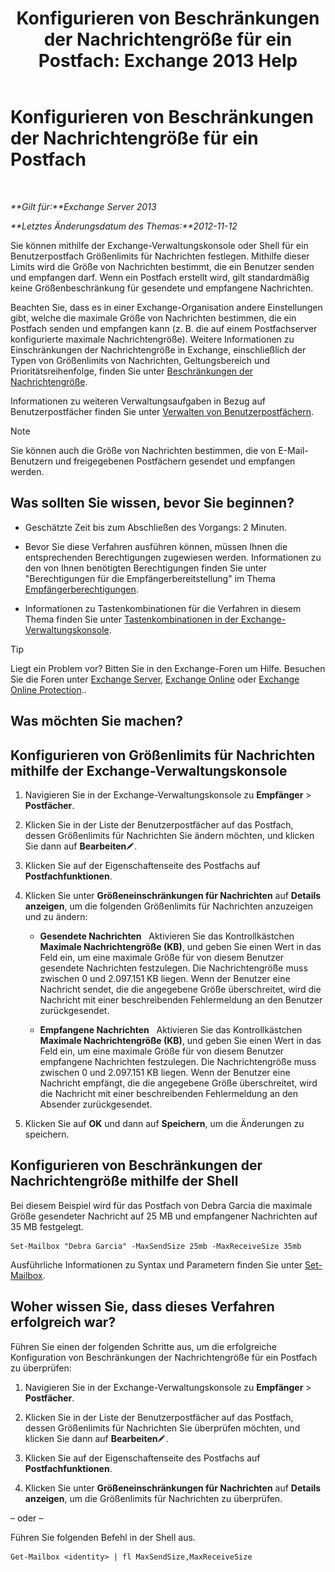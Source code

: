 ﻿---
title: 'Konfigurieren von Beschränkungen der Nachrichtengröße für ein Postfach: Exchange 2013 Help'
TOCTitle: Konfigurieren von Beschränkungen der Nachrichtengröße für ein Postfach
ms:assetid: d1220685-14c0-4c4f-abb2-3920f3046212
ms:mtpsurl: https://technet.microsoft.com/de-de/library/Bb124708(v=EXCHG.150)
ms:contentKeyID: 50554913
ms.date: 04/24/2018
mtps_version: v=EXCHG.150
ms.translationtype: HT
---

# Konfigurieren von Beschränkungen der Nachrichtengröße für ein Postfach

 

_**Gilt für:**Exchange Server 2013_

_**Letztes Änderungsdatum des Themas:**2012-11-12_

Sie können mithilfe der Exchange-Verwaltungskonsole oder Shell für ein Benutzerpostfach Größenlimits für Nachrichten festlegen. Mithilfe dieser Limits wird die Größe von Nachrichten bestimmt, die ein Benutzer senden und empfangen darf. Wenn ein Postfach erstellt wird, gilt standardmäßig keine Größenbeschränkung für gesendete und empfangene Nachrichten.

Beachten Sie, dass es in einer Exchange-Organisation andere Einstellungen gibt, welche die maximale Größe von Nachrichten bestimmen, die ein Postfach senden und empfangen kann (z. B. die auf einem Postfachserver konfigurierte maximale Nachrichtengröße). Weitere Informationen zu Einschränkungen der Nachrichtengröße in Exchange, einschließlich der Typen von Größenlimits von Nachrichten, Geltungsbereich und Prioritätsreihenfolge, finden Sie unter [Beschränkungen der Nachrichtengröße](message-size-limits-exchange-2013-help.md).

Informationen zu weiteren Verwaltungsaufgaben in Bezug auf Benutzerpostfächer finden Sie unter [Verwalten von Benutzerpostfächern](manage-user-mailboxes-exchange-2013-help.md).


> [!NOTE]
> Sie können auch die Größe von Nachrichten bestimmen, die von E-Mail-Benutzern und freigegebenen Postfächern gesendet und empfangen werden.



## Was sollten Sie wissen, bevor Sie beginnen?

  - Geschätzte Zeit bis zum Abschließen des Vorgangs: 2 Minuten.

  - Bevor Sie diese Verfahren ausführen können, müssen Ihnen die entsprechenden Berechtigungen zugewiesen werden. Informationen zu den von Ihnen benötigten Berechtigungen finden Sie unter "Berechtigungen für die Empfängerbereitstellung" im Thema [Empfängerberechtigungen](recipients-permissions-exchange-2013-help.md).

  - Informationen zu Tastenkombinationen für die Verfahren in diesem Thema finden Sie unter [Tastenkombinationen in der Exchange-Verwaltungskonsole](keyboard-shortcuts-in-the-exchange-admin-center-exchange-online-protection-help.md).


> [!TIP]
> Liegt ein Problem vor? Bitten Sie in den Exchange-Foren um Hilfe. Besuchen Sie die Foren unter <A href="https://go.microsoft.com/fwlink/p/?linkid=60612">Exchange Server</A>, <A href="https://go.microsoft.com/fwlink/p/?linkid=267542">Exchange Online</A> oder <A href="https://go.microsoft.com/fwlink/p/?linkid=285351">Exchange Online Protection</A>..



## Was möchten Sie machen?

## Konfigurieren von Größenlimits für Nachrichten mithilfe der Exchange-Verwaltungskonsole

1.  Navigieren Sie in der Exchange-Verwaltungskonsole zu **Empfänger** \> **Postfächer**.

2.  Klicken Sie in der Liste der Benutzerpostfächer auf das Postfach, dessen Größenlimits für Nachrichten Sie ändern möchten, und klicken Sie dann auf **Bearbeiten**![Bearbeitungssymbol](images/Bb124582.6f53ccb2-1f13-4c02-bea0-30690e6ea71d(EXCHG.150).gif "Bearbeitungssymbol").

3.  Klicken Sie auf der Eigenschaftenseite des Postfachs auf **Postfachfunktionen**.

4.  Klicken Sie unter **Größeneinschränkungen für Nachrichten** auf **Details anzeigen**, um die folgenden Größenlimits für Nachrichten anzuzeigen und zu ändern:
    
      - **Gesendete Nachrichten**   Aktivieren Sie das Kontrollkästchen **Maximale Nachrichtengröße (KB)**, und geben Sie einen Wert in das Feld ein, um eine maximale Größe für von diesem Benutzer gesendete Nachrichten festzulegen. Die Nachrichtengröße muss zwischen 0 und 2.097.151 KB liegen. Wenn der Benutzer eine Nachricht sendet, die die angegebene Größe überschreitet, wird die Nachricht mit einer beschreibenden Fehlermeldung an den Benutzer zurückgesendet.
    
      - **Empfangene Nachrichten**   Aktivieren Sie das Kontrollkästchen **Maximale Nachrichtengröße (KB)**, und geben Sie einen Wert in das Feld ein, um eine maximale Größe für von diesem Benutzer empfangene Nachrichten festzulegen. Die Nachrichtengröße muss zwischen 0 und 2.097.151 KB liegen. Wenn der Benutzer eine Nachricht empfängt, die die angegebene Größe überschreitet, wird die Nachricht mit einer beschreibenden Fehlermeldung an den Absender zurückgesendet.

5.  Klicken Sie auf **OK** und dann auf **Speichern**, um die Änderungen zu speichern.

## Konfigurieren von Beschränkungen der Nachrichtengröße mithilfe der Shell

Bei diesem Beispiel wird für das Postfach von Debra Garcia die maximale Größe gesendeter Nachricht auf 25 MB und empfangener Nachrichten auf 35 MB festgelegt.

    Set-Mailbox "Debra Garcia" -MaxSendSize 25mb -MaxReceiveSize 35mb

Ausführliche Informationen zu Syntax und Parametern finden Sie unter [Set-Mailbox](https://technet.microsoft.com/de-de/library/bb123981\(v=exchg.150\)).

## Woher wissen Sie, dass dieses Verfahren erfolgreich war?

Führen Sie einen der folgenden Schritte aus, um die erfolgreiche Konfiguration von Beschränkungen der Nachrichtengröße für ein Postfach zu überprüfen:

1.  Navigieren Sie in der Exchange-Verwaltungskonsole zu **Empfänger** \> **Postfächer**.

2.  Klicken Sie in der Liste der Benutzerpostfächer auf das Postfach, dessen Größenlimits für Nachrichten Sie überprüfen möchten, und klicken Sie dann auf **Bearbeiten**![Bearbeitungssymbol](images/Bb124582.6f53ccb2-1f13-4c02-bea0-30690e6ea71d(EXCHG.150).gif "Bearbeitungssymbol").

3.  Klicken Sie auf der Eigenschaftenseite des Postfachs auf **Postfachfunktionen**.

4.  Klicken Sie unter **Größeneinschränkungen für Nachrichten** auf **Details anzeigen**, um die Größenlimits für Nachrichten zu überprüfen.

– oder –

Führen Sie folgenden Befehl in der Shell aus.

    Get-Mailbox <identity> | fl MaxSendSize,MaxReceiveSize


